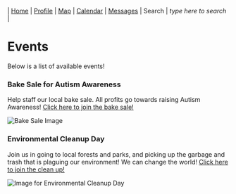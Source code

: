 | [Home](https://pdc1601.github.io/SWEN-101-Group1/) | [Profile](https://pdc1601.github.io/SWEN-101-Group1/profile) | [Map](https://pdc1601.github.io/SWEN-101-Group1/map) | [Calendar](https://pdc1601.github.io/SWEN-101-Group1/calendar) | [Messages](https://pdc1601.github.io/SWEN-101-Group1/messages) | Search | *type here to search* |

# Events

Below is a list of available events!

### Bake Sale for Autism Awareness

Help staff our local bake sale. All profits go towards raising Autism Awareness!
[Click here to join the bake sale!](https://pdc1601.github.io/SWEN-101-Group1/bakery_sale)

![Bake Sale Image](https://www.classicbakery.net/wp-content/uploads/2014/04/DRP_9603-1200x600.jpg)

### Environmental Cleanup Day

Join us in going to local forests and parks, and picking up the garbage and trash that is plaguing our environment! We can change the world!
[Click here to join the clean up!](https://pdc1601.github.io/SWEN-101-Group1/environment)


![Image for Environmental Cleanup Day](https://dingo.care2.com/pictures/petition_images/petition/670/701430-1525768131-wide.jpg)
